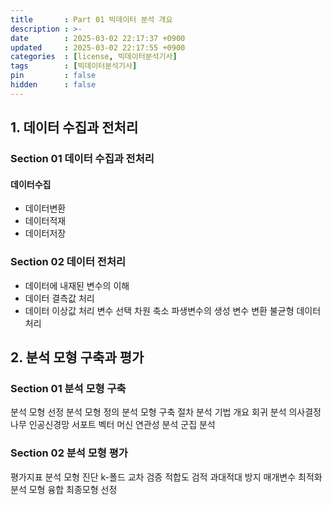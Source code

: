 ```yaml
---
title       : Part 01 빅데이터 분석 개요
description : >-
date        : 2025-03-02 22:17:37 +0900
updated     : 2025-03-02 22:17:55 +0900
categories  : [license, 빅데이터분석기사]
tags        : [빅데이터분석기사]
pin         : false
hidden      : false
---
```


## 1. 데이터 수집과 전처리
### Section 01 데이터 수집과 전처리
#### 데이터수집
- 데이터변환
- 데이터적재
- 데이터저장

### Section 02 데이터 전처리
- 데이터에 내재된 변수의 이해
- 데이터 결측값 처리
- 데이터 이상값 처리
변수 선택
차원 축소
파생변수의 생성
변수 변환
불균형 데이터 처리

## 2. 분석 모형 구축과 평가
### Section 01 분석 모형 구축
분석 모형 선정
분석 모형 정의
분석 모형 구축 절차
분석 기법 개요
회귀 분석
의사결정나무
인공신경망
서포트 벡터 머신
연관성 분석
군집 분석

### Section 02 분석 모형 평가
평가지표
분석 모형 진단
k-폴드 교차 검증
적합도 검적
과대적대 방지
매개변수 최적화
분석 모형 융합
최종모형 선정